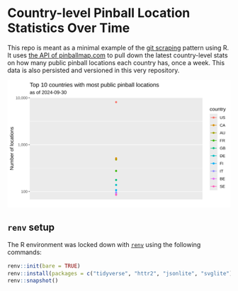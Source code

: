 # Country-level Pinball Location Statistics Over Time

This repo is meant as a minimal example of the [git scraping](https://simonwillison.net/2020/Oct/9/git-scraping/) pattern using R. It uses [the API of pinballmap.com](https://pinballmap.com/api/v1/docs/1.0/locations/index.html) to pull down the latest country-level stats on how many public pinball locations each country has, once a week.
This data is also persisted and versioned in this very repository.

![](top-10-countries.svg)

`renv` setup
-------------

The R environment was locked down with [`renv`](https://rstudio.github.io/renv/index.html) using the following commands:

```r
renv::init(bare = TRUE)
renv::install(packages = c("tidyverse", "httr2", "jsonlite", "svglite"))
renv::snapshot()
```